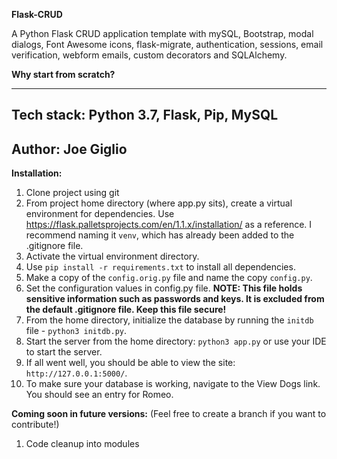 **Flask-CRUD**

A Python Flask CRUD application template with mySQL, Bootstrap, modal dialogs, Font Awesome icons,
flask-migrate, authentication, sessions, email verification, webform emails, 
custom decorators and SQLAlchemy. 

__Why start from scratch?__  

---
**Tech stack:**
Python 3.7, Flask, Pip, MySQL
---
**Author:**
Joe Giglio
---

**Installation:**

1.  Clone project using git
2.  From project home directory (where app.py sits), create a virtual environment for dependencies.  Use https://flask.palletsprojects.com/en/1.1.x/installation/ as a reference.  I recommend naming it `venv`, which has already been added to the .gitignore file.  
3.  Activate the virtual environment directory.  
4.  Use `pip install -r requirements.txt` to install all dependencies. 
5.  Make a copy of the `config.orig.py` file and name the copy `config.py`.
6.  Set the configuration values in config.py file.  **NOTE:  This file holds sensitive information such
as passwords and keys.  It is excluded from the default .gitignore file.  Keep this file secure!**
7.  From the home directory, initialize the database by running the `initdb` file - `python3 initdb.py`.
8.  Start the server from the home directory: `python3 app.py` or use your IDE to start the server.
9.  If all went well, you should be able to view the site: `http://127.0.0.1:5000/`.
10.  To make sure your database is working, navigate to the View Dogs link.  You should see an entry for Romeo.

**Coming soon in future versions:**
(Feel free to create a branch if you want to contribute!)
1.  Code cleanup into modules


